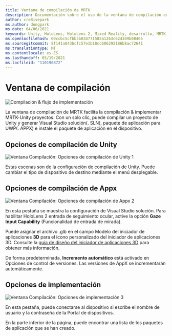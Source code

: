 ```yaml
---
title: Ventana de compilación de MRTK
description: Documentación sobre el uso de la ventana de compilación en MRTK para Unity.
author: cre8ivepark
ms.author: dongpark
ms.date: 04/06/2021
keywords: Unity, HoloLens, HoloLens 2, Mixed Reality, desarrollo, MRTK, compilación, ventana de compilación, herramientas
ms.openlocfilehash: 00ccbc5cfbb3b034771585a1263c624309b08465
ms.sourcegitcommit: 8f141a843bcfc57e1b18cc606292186b8ac72641
ms.translationtype: MT
ms.contentlocale: es-ES
ms.lasthandoff: 05/19/2021
ms.locfileid: "110196872"
---
```

# <a name="build-window"></a>Ventana de compilación
![Compilación & flujo de implementación](images/MRTK_BuildWindow0.png)

La ventana de compilación de MRTK facilita la compilación & implementar MRTK-Unity proyectos. Con un solo clic, puede compilar un proyecto de Unity y generar Visual Studio solución(. SLN), paquete de aplicación para UWP(. APPX) e instale el paquete de aplicación en el dispositivo. 


## <a name="unity-build-options"></a>Opciones de compilación de Unity
![Ventana Compilación: Opciones de compilación de Unity 1](images/MRTK_BuildWindow1.png)

Estas escenas son de la configuración de compilación de Unity. Puede cambiar el tipo de dispositivo de destino mediante el menú desplegable.

## <a name="appx-build-options"></a>Opciones de compilación de Appx
![Ventana Compilación: Opciones de compilación de Appx 2](images/MRTK_BuildWindow2.png)

En esta pestaña se muestra la configuración de Visual Studio solución. Para habilitar HoloLens 2 entrada de seguimiento ocular, active la opción **Gaze Input Capability** (Funcionalidad de entrada de mirada). 

Puede asignar el archivo .glb en el campo Modelo del iniciador de aplicaciones **3D** para el icono personalizado del iniciador de aplicaciones 3D. Consulte la [guía de diseño del iniciador de aplicaciones 3D](/windows/mixed-reality/distribute/3d-app-launcher-design-guidance) para obtener más información.

De forma predeterminada, **Incremento automático** está activado en Opciones de control de versiones. Las versiones de AppX se incrementarán automáticamente.


## <a name="deploy-options"></a>Opciones de implementación
![Ventana Compilación: Opciones de implementación 3](images/MRTK_BuildWindow3.png)

En esta pestaña, puede conectarse al dispositivo si escribe el nombre de usuario y la contraseña de la Portal de dispositivos. 

En la parte inferior de la página, puede encontrar una lista de los paquetes de aplicación que se han creado. 

